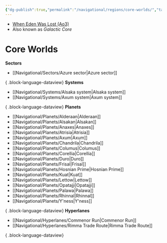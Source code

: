 ```yaml
---
{"dg-publish":true,"permalink":"/navigational/regions/core-worlds/","tags":["region","map","rimma","perlemian","commenor","unfinished"],"noteIcon":"saber1"}
---
```


- [When Eden Was Lost (Ao3)](https://archiveofourown.org/works/19334440)
- Also known as *Galactic Core*
# Core Worlds


**Sectors**
- [[Navigational/Sectors/Azure sector\|Azure sector]]

{ .block-language-dataview}
**Systems**
- [[Navigational/Systems/Alsaka system\|Alsaka system]]
- [[Navigational/Systems/Axum system\|Axum system]]

{ .block-language-dataview}
**Planets**
- [[Navigational/Planets/Alderaan\|Alderaan]]
- [[Navigational/Planets/Alsakan\|Alsakan]]
- [[Navigational/Planets/Anaxes\|Anaxes]]
- [[Navigational/Planets/Atrisia\|Atrisia]]
- [[Navigational/Planets/Axum\|Axum]]
- [[Navigational/Planets/Chandrila\|Chandrila]]
- [[Navigational/Planets/Columus\|Columus]]
- [[Navigational/Planets/Corellia\|Corellia]]
- [[Navigational/Planets/Duro\|Duro]]
- [[Navigational/Planets/Frisal\|Frisal]]
- [[Navigational/Planets/Hosnian Prime\|Hosnian Prime]]
- [[Navigational/Planets/Kuat\|Kuat]]
- [[Navigational/Planets/Lettow\|Lettow]]
- [[Navigational/Planets/Opatajji\|Opatajji]]
- [[Navigational/Planets/Palawa\|Palawa]]
- [[Navigational/Planets/Rhinnal\|Rhinnal]]
- [[Navigational/Planets/Y'ness\|Y'ness]]

{ .block-language-dataview}
**Hyperlanes**
- [[Navigational/Hyperlanes/Commenor Run\|Commenor Run]]
- [[Navigational/Hyperlanes/Rimma Trade Route\|Rimma Trade Route]]

{ .block-language-dataview}